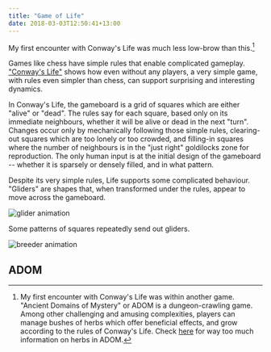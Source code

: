 ```yaml
---
title: "Game of Life"
date: 2018-03-03T12:50:41+13:00
---
```

My first encounter with Conway's Life was much less low-brow than this.[^1]

Games like chess have simple rules that enable complicated gameplay. ["Conway's Life"](https://en.wikipedia.org/wiki/Conway%27s_Game_of_Life) shows how even without any players, a very simple game, with rules even simpler than chess, can support surprising and interesting dynamics.

In Conway's Life, the gameboard is a grid of squares which are either "alive" or "dead". The rules say for each square, based only on its immediate neighbours, whether it will be alive or dead in the next "turn". Changes occur only by mechanically following those simple rules, clearing-out squares which are too lonely or too crowded, and filling-in squares where the number of neighbours is in the "just right" goldilocks zone for reproduction. The only human input is at the initial design of the gameboard -- whether it is sparsely or densely filled, and in what pattern.

Despite its very simple rules, Life supports some complicated behaviour. "Gliders" are shapes that, when transformed under the rules, appear to move across the gameboard.

![glider animation](img/glider.gif)

Some patterns of squares repeatedly send out gliders.

![breeder animation](img/breeder_animation.gif)


## ADOM

[^1]: My first encounter with Conway's Life was within another game. "Ancient Domains of Mystery" or ADOM is a dungeon-crawling game. Among other challenging and amusing complexities, players can manage bushes of herbs which offer beneficial effects, and grow according to the rules of Conway's Life. Check [here](http://www.adomgb.info/adomgb-0-13.html#0.13.6) for way too much information on herbs in ADOM.


